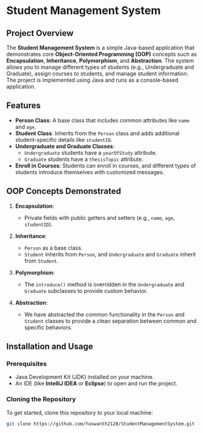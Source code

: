 # Student Management System

## Project Overview

The **Student Management System** is a simple Java-based application that demonstrates core **Object-Oriented Programming (OOP)** concepts such as **Encapsulation**, **Inheritance**, **Polymorphism**, and **Abstraction**. The system allows you to manage different types of students (e.g., Undergraduate and Graduate), assign courses to students, and manage student information. The project is implemented using Java and runs as a console-based application.

## Features

- **Person Class**: A base class that includes common attributes like `name` and `age`.
- **Student Class**: Inherits from the `Person` class and adds additional student-specific details like `studentID`.
- **Undergraduate and Graduate Classes**:
    - `Undergraduate` students have a `yearOfStudy` attribute.
    - `Graduate` students have a `thesisTopic` attribute.
- **Enroll in Courses**: Students can enroll in courses, and different types of students introduce themselves with customized messages.

## OOP Concepts Demonstrated

1. **Encapsulation**:
    - Private fields with public getters and setters (e.g., `name`, `age`, `studentID`).

2. **Inheritance**:
    - `Person` as a base class.
    - `Student` inherits from `Person`, and `Undergraduate` and `Graduate` inherit from `Student`.

3. **Polymorphism**:
    - The `introduce()` method is overridden in the `Undergraduate` and `Graduate` subclasses to provide custom behavior.

4. **Abstraction**:
    - We have abstracted the common functionality in the `Person` and `Student` classes to provide a clean separation between common and specific behaviors.

## Installation and Usage

### Prerequisites

- Java Development Kit (JDK) installed on your machine.
- An IDE (like **IntelliJ IDEA** or **Eclipse**) to open and run the project.

### Cloning the Repository

To get started, clone this repository to your local machine:

```bash
git clone https://github.com/Yaswanth2120/StudentManagementSystem.git
